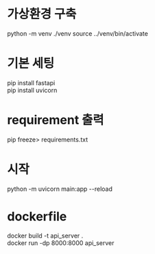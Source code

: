 # 가상환경 구축
python -m venv ./venv
source ../venv/bin/activate
# 기본 세팅
pip install fastapi  
pip install uvicorn

# requirement 출력
pip freeze> requirements.txt 
# 시작
python -m uvicorn main:app --reload

# dockerfile
docker build -t api_server .   
docker run -dp 8000:8000 api_server